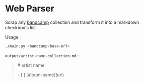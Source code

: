 # Web Parser

Scrap any [bandcamp](https://bandcamp.com/) collection and transform it into a markdown checkbox's list

Usage :

```bash
./main.py <bandcamp-base-url> 
```

`output/artist-name-collection.md` : 

>  \# artist name
>
> \- [ ] \[album-name](url)

